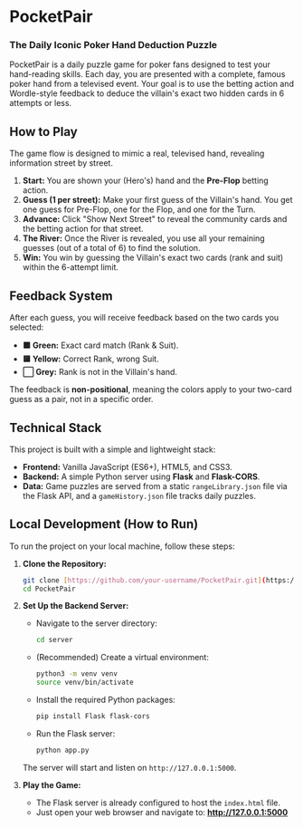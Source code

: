 # PocketPair
### The Daily Iconic Poker Hand Deduction Puzzle

PocketPair is a daily puzzle game for poker fans designed to test your hand-reading skills. Each day, you are presented with a complete, famous poker hand from a televised event. Your goal is to use the betting action and Wordle-style feedback to deduce the villain's exact two hidden cards in 6 attempts or less.

## How to Play

The game flow is designed to mimic a real, televised hand, revealing information street by street.

1.  **Start:** You are shown your (Hero's) hand and the **Pre-Flop** betting action.
2.  **Guess (1 per street):** Make your first guess of the Villain's hand. You get one guess for Pre-Flop, one for the Flop, and one for the Turn.
3.  **Advance:** Click "Show Next Street" to reveal the community cards and the betting action for that street.
4.  **The River:** Once the River is revealed, you use all your remaining guesses (out of a total of 6) to find the solution.
5.  **Win:** You win by guessing the Villain's exact two cards (rank and suit) within the 6-attempt limit.

## Feedback System

After each guess, you will receive feedback based on the two cards you selected:

* **🟩 Green:** Exact card match (Rank & Suit).
* **🟨 Yellow:** Correct Rank, wrong Suit.
* **⬜ Grey:** Rank is not in the Villain's hand.

The feedback is **non-positional**, meaning the colors apply to your two-card guess as a pair, not in a specific order.

## Technical Stack

This project is built with a simple and lightweight stack:

* **Frontend:** Vanilla JavaScript (ES6+), HTML5, and CSS3.
* **Backend:** A simple Python server using **Flask** and **Flask-CORS**.
* **Data:** Game puzzles are served from a static `rangeLibrary.json` file via the Flask API, and a `gameHistory.json` file tracks daily puzzles.

## Local Development (How to Run)

To run the project on your local machine, follow these steps:

1.  **Clone the Repository:**
    ```bash
    git clone [https://github.com/your-username/PocketPair.git](https://github.com/your-username/PocketPair.git)
    cd PocketPair
    ```

2.  **Set Up the Backend Server:**
    * Navigate to the server directory:
        ```bash
        cd server
        ```
    * (Recommended) Create a virtual environment:
        ```bash
        python3 -m venv venv
        source venv/bin/activate
        ```
    * Install the required Python packages:
        ```bash
        pip install Flask flask-cors
        ```
    * Run the Flask server:
        ```bash
        python app.py
        ```
    The server will start and listen on `http://127.0.0.1:5000`.

3.  **Play the Game:**
    * The Flask server is already configured to host the `index.html` file.
    * Just open your web browser and navigate to: **http://127.0.0.1:5000**